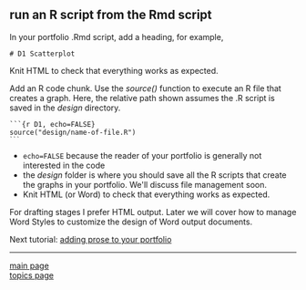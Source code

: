 
run an R script from the Rmd script
-----------------------------------

In your portfolio .Rmd script, add a heading, for example,

<pre class="markdown"><code># D1 Scatterplot</code></pre>
Knit HTML to check that everything works as expected.

Add an R code chunk. Use the *source()* function to execute an R file that creates a graph. Here, the relative path shown assumes the .R script is saved in the *design* directory.

<pre class="r"><code>```{r D1, echo=FALSE}
source("design/name-of-file.R")
<code>```</code>
</code></pre>
-   `echo=FALSE` because the reader of your portfolio is generally not interested in the code
-   the *design* folder is where you should save all the R scripts that create the graphs in your portfolio. We'll discuss file management soon.
-   Knit HTML (or Word) to check that everything works as expected.

For drafting stages I prefer HTML output. Later we will cover how to manage Word Styles to customize the design of Word output documents.

Next tutorial: [adding prose to your portfolio](tut-0606_rmd-add-prose.md)

------------------------------------------------------------------------

[main page](../README.md)<br> [topics page](../README-by-topic.md)
